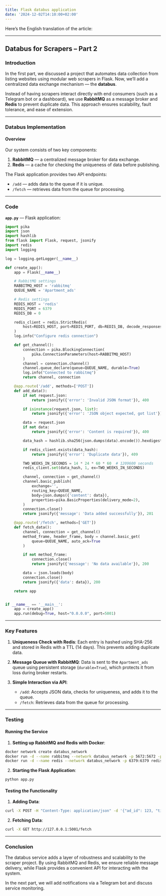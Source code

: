 ```yaml
---
title: Flask databus application
date: '2024-12-02T14:10:00+02:00'
---
```

Here’s the English translation of the article:

---
## Databus for Scrapers – Part 2

### Introduction

In the first part, we discussed a project that automates data collection from listing websites using modular web scrapers in Flask. Now, we’ll add a centralized data exchange mechanism — the **databus**.

Instead of having scrapers interact directly with end consumers (such as a Telegram bot or a dashboard), we use **RabbitMQ** as a message broker and **Redis** to prevent duplicate data. This approach ensures scalability, fault tolerance, and ease of extension.

---

### Databus Implementation

#### Overview

Our system consists of two key components:
1. **RabbitMQ** — a centralized message broker for data exchange.
2. **Redis** — a cache for checking the uniqueness of data before publishing.

The Flask application provides two API endpoints:
- `/add` — adds data to the queue if it is unique.
- `/fetch` — retrieves data from the queue for processing.

---

### Code

**`app.py`** — Flask application:

```python
import pika
import json
import hashlib
from flask import Flask, request, jsonify
import redis
import logging

log = logging.getLogger(__name__)

def create_app():
    app = Flask(__name__)

    # RabbitMQ settings
    RABBITMQ_HOST = 'rabbitmq'
    QUEUE_NAME = 'Apartment_ads'

    # Redis settings
    REDIS_HOST = 'redis'
    REDIS_PORT = 6379
    REDIS_DB = 0

    redis_client = redis.StrictRedis(
        host=REDIS_HOST, port=REDIS_PORT, db=REDIS_DB, decode_responses=True
    )
    log.info("Configure redis connection")

    def get_channel():
        connection = pika.BlockingConnection(
            pika.ConnectionParameters(host=RABBITMQ_HOST)
        )
        channel = connection.channel()
        channel.queue_declare(queue=QUEUE_NAME, durable=True)
        log.info("Connected to rabbitmq")
        return channel, connection

    @app.route('/add', methods=['POST'])
    def add_data():
        if not request.json:
            return jsonify({'error': 'Invalid JSON format'}), 400

        if isinstance(request.json, list):
            return jsonify({'error': 'JSON object expected, got list'}), 400

        data = request.json
        if not data:
            return jsonify({'error': 'Content is required'}), 400

        data_hash = hashlib.sha256(json.dumps(data).encode()).hexdigest()

        if redis_client.exists(data_hash):
            return jsonify({'error': 'Duplicate data'}), 409

        TWO_WEEKS_IN_SECONDS = 14 * 24 * 60 * 60  # 1209600 seconds
        redis_client.set(data_hash, 1, ex=TWO_WEEKS_IN_SECONDS)

        channel, connection = get_channel()
        channel.basic_publish(
            exchange='',
            routing_key=QUEUE_NAME,
            body=json.dumps({'content': data}),
            properties=pika.BasicProperties(delivery_mode=2),
        )
        connection.close()
        return jsonify({'message': 'Data added successfully'}), 201

    @app.route('/fetch', methods=['GET'])
    def fetch_data():
        channel, connection = get_channel()
        method_frame, header_frame, body = channel.basic_get(
            queue=QUEUE_NAME, auto_ack=True
        )

        if not method_frame:
            connection.close()
            return jsonify({'message': 'No data available'}), 200

        data = json.loads(body)
        connection.close()
        return jsonify({'data': data}), 200

    return app


if __name__ == '__main__':
    app = create_app()
    app.run(debug=True, host="0.0.0.0", port=5001)
```

---

### Key Features

1. **Uniqueness Check with Redis**:
   Each entry is hashed using SHA-256 and stored in Redis with a TTL (14 days). This prevents adding duplicate data.

2. **Message Queue with RabbitMQ**:
   Data is sent to the `Apartment_ads` queue using persistent storage (`durable=True`), which protects it from loss during broker restarts.

3. **Simple Interaction via API**:
   - `/add`: Accepts JSON data, checks for uniqueness, and adds it to the queue.
   - `/fetch`: Retrieves data from the queue for processing.

---

### Testing

#### Running the Service

1. **Setting up RabbitMQ and Redis with Docker**:

```bash
docker network create databus_network
docker run -d --name rabbitmq --network databus_network -p 5672:5672 -p 15672:15672 rabbitmq:3-management
docker run -d --name redis --network databus_network -p 6379:6379 redis
```

2. **Starting the Flask Application**:

```bash
python app.py
```

#### Testing the Functionality

1. **Adding Data**:

```bash
curl -X POST -H "Content-Type: application/json" -d '{"ad_id": 123, "title": "Apartment in Belgrade"}' http://127.0.0.1:5001/add
```

2. **Fetching Data**:

```bash
curl -X GET http://127.0.0.1:5001/fetch
```

---

### Conclusion

The databus service adds a layer of robustness and scalability to the scraper project. By using RabbitMQ and Redis, we ensure reliable message delivery, while Flask provides a convenient API for interacting with the system.

In the next part, we will add notifications via a Telegram bot and discuss service monitoring.
